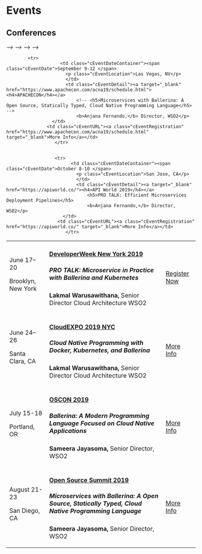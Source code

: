 <script src="/js/events.js"></script>
<link rel="stylesheet" href="/css/events-page.css">
</link>

# Events

<!-- ## Meetups -->

<!-- <table class="cEventTable cMeetupsList">
 <tr>
    <td class="cEventDateContainer"><span class="cEventDate">January 21, 2019 </span>6:30 PM to 8:30 PM
            <p class="cEventLocation">1061 Budapest, Paulay Ede u. 12. Budapest</p>
        </td>
        <td class="cEventDetail"><a target="_blank" href="https://www.meetup.com/Microservices-Budapest-Meetup/events/257128863/"><h4> Microservices Meetup</h4></a>
      </td>
        <td class="cEventURL"><a class="cEventRegistration" href="https://www.meetup.com/Microservices-Budapest-Meetup/events/257128863/" target="_blank">Register Now</a></td>
</tr>

</table>  -->

<!-- ## No upcoming events -->

## Conferences


<table class="cEventTable cConferencesList">
    <!-- <tr>
      <td class="cEventDetail c2col" colspan="2">
        <img class="cEventLogo" src="https://con.ballerina.io/wp-content/themes/ballerinacon/images/bcon-logo.png"/>
      </td>
       <td class="cEventURL c2col" colspan="2"><a class="cEventRegistration" href="https://con.ballerina.io/?utm_source=ballerina.io%2Flearn%2Fevents%2F&utm_medium=link&utm_campaign=ballerina_con_2018" target="_blank">Register Now</a>
      </td> 
    </tr>  
<tr>
      <td class="cEventDetail c2col" colspan="2">
        <img class="cEventLogo" src="https://con.ballerina.io/wp-content/themes/ballerinacon/images/bcon-logo.png"/>
      </td>
           <td class="cEventURL c2col" colspan="2"><a class="cEventRegistration" href="https://con.ballerina.io/?utm_source=bio&utm_medium=banner&utm_campaign=bio_top_banner" target="_blank">Register Now</a>
        </td>
    </tr> 
 <tr>
        <td class="cEventURL c2col" colspan="2"><a class="cEventRegistration" href="https://con.ballerina.io/?utm_source=bio&utm_medium=banner&utm_campaign=bio_top_banner" target="_blank">Register Now</a></td>
    </tr>  -->
    


<!-->
    <tr>
        <td class="cEventDateContainer"><span class="cEventDate">June 17–20</span>
            <p class="cEventLocation">Brooklyn, New York</p>
        </td>
        <td class="cEventDetail"><a target="_blank" href="https://www.developerweek.com/NYC/">
                <h4>DeveloperWeek New York 2019 </h4>
            </a>
            <h5>PRO TALK: Microservice in Practice with Ballerina and Kubernetes</h5>
            <b>Lakmal Warusawithana,</b> Senior Director Cloud Architecture WSO2</p>
        </td>
        <td class="cEventURL"><a class="cEventRegistration" href="https://www.developerweek.com/NYC/"
                target="_blank">Register Now</a></td>
    </tr>
-->
<!-->
    <tr>
      <td class="cEventDateContainer"><span class="cEventDate">June 24–26</span>
        <p class="cEventLocation">Santa Clara, CA</p>
        </td>
        <td class="cEventDetail"><a target="_blank" href="https://cloudexpo2019.sched.com/"><h4>CloudEXPO 2019 NYC </h4></a>
            <h5>Cloud Native Programming with Docker, Kubernetes, and Ballerina</h5>
            <b>Lakmal Warusawithana,</b> Senior Director Cloud Architecture WSO2</p>
   </td>
 <td class="cEventURL"><a class="cEventRegistration" href="https://cloudexpo2019.sched.com/" target="_blank">More Info</a></td> 
    </tr> 
-->
<!-->
    <tr>
            <td class="cEventDateContainer"><span class="cEventDate">July 15-18 </span>
              <p class="cEventLocation">Portland, OR</p>
              </td>
              <td class="cEventDetail"><a target="_blank" href="https://conferences.oreilly.com/oscon/oscon-or/public/schedule/detail/75822"><h4> OSCON 2019</h4></a>
                  <h5>Ballerina: A Modern Programming Language Focused on Cloud Native Applications</h5>
                  <b>Sameera Jayasoma,</b> Senior Director, WSO2</p>
         </td>
       <td class="cEventURL"><a class="cEventRegistration" href="https://conferences.oreilly.com/oscon/oscon-or/public/schedule/detail/75822" target="_blank">More Info</a></td> 
          </tr> 
-->
<!-->
          <tr>
                <td class="cEventDateContainer"><span class="cEventDate">August 21-23 </span>
                  <p class="cEventLocation">San Diego, CA</p>
                  </td>
                  <td class="cEventDetail"><a target="_blank" href="https://ossna19.sched.com/event/PUOc?iframe=no"><h4>Open Source Summit 2019</h4></a>
                      <h5>Microservices with Ballerina: A Open Source, Statically Typed, Cloud Native Programming Language</h5>
                      <b>Sameera Jayasoma,</b> Senior Director, WSO2</p>
             </td>
           <td class="cEventURL"><a class="cEventRegistration" href="https://ossna19.sched.com/event/PUOc?iframe=no" target="_blank">More Info</a></td> 
              </tr> 
-->              
            <tr>
                        <td class="cEventDateContainer"><span class="cEventDate">September 9-12 </span>
                          <p class="cEventLocation">Las Vegas, NV</p>
                          </td>
                          <td class="cEventDetail"><a target="_blank" href="https://www.apachecon.com/acna19/schedule.html"><h4>APACHECON</h4></a>
                              <!-- <h5>Microservices with Ballerina: A Open Source, Statically Typed, Cloud Native Programming Language</h5> -->
                              <b>Anjana Fernando,</b> Director, WSO2</p>
                     </td>
                   <td class="cEventURL"><a class="cEventRegistration" href="https://www.apachecon.com/acna19/schedule.html" target="_blank">More Info</a></td> 
                      </tr> 


                      <tr>
                            <td class="cEventDateContainer"><span class="cEventDate">October 8-10 </span>
                              <p class="cEventLocation">San Jose, CA</p>
                              </td>
                              <td class="cEventDetail"><a target="_blank" href="https://apiworld.co/"><h4>API World 2019</h4></a>
                                  <h5>PRO TALK: Efficient Microservices Deployment Pipelines</h5>
                                  <b>Anjana Fernando,</b> Director, WSO2</p>
                         </td>
                       <td class="cEventURL"><a class="cEventRegistration" href="https://apiworld.co/" target="_blank">More Info</a></td> 
                          </tr> 
    

</table>

<!--## Meetups

<table class="cEventTable cMeetupsList">
 <tr>
    <td class="cEventDateContainer"><span class="cEventDate">June 26, 2019 </span>6:00 PM to 8:00 PM
            <p class="cEventLocation">4 Van de Graaff Drive, Burlington, MA</p>
        </td>
        <td class="cEventDetail"><a target="_blank" href="https://www.meetup.com/Burlington-Ballerina-Meetup-Group/events/261672776/"><h4>Introduction to Ballerina and Ballerina - OCI Module</h4></a>
      </td>
        <td class="cEventURL"><a class="cEventRegistration" href="https://www.meetup.com/Burlington-Ballerina-Meetup-Group/events/261672776/" target="_blank">Register Now</a></td>
</tr>

-->

</table> 
